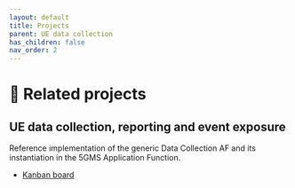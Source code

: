 ```yaml
---
layout: default
title: Projects
parent: UE data collection
has_children: false
nav_order: 2
---
```

# 🚧 Related projects
## UE data collection, reporting and event exposure
Reference implementation of the generic Data Collection AF and its instantiation in the 5GMS Application Function.
* [Kanban board](https://github.com/orgs/5G-MAG/projects/30)
